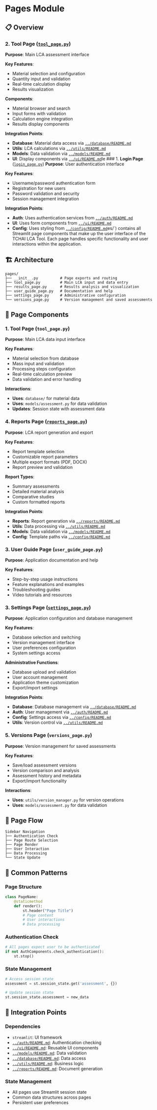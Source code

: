 # Pages Module

## 📋 Overview

### 2. **Tool Page** ([`tool_page.py`](tool_page.py))
**Purpose**: Main LCA assessment interface

**Key Features**:
- Material selection and configuration
- Quantity input and validation
- Real-time calculation display
- Results visualization

**Components**:
- Material browser and search
- Input forms with validation
- Calculation engine integration
- Results display components

**Integration Points**:
- **Database**: Material data access via [`../database/README.md`](../database/README.md)
- **Utils**: LCA calculations via [`../utils/README.md`](../utils/README.md)
- **Models**: Data validation via [`../models/README.md`](../models/README.md)
- **UI**: Display components via [`../ui/README.md`](../ui/README.md)le ### 1. **Login Page** ([`login_page.py`](login_page.py))
**Purpose**: User authentication interface

**Key Features**:
- Username/password authentication form
- Registration for new users
- Password validation and security
- Session management integration

**Integration Points**:
- **Auth**: Uses authentication services from [`../auth/README.md`](../auth/README.md)
- **UI**: Uses form components from [`../ui/README.md`](../ui/README.md)
- **Config**: Uses styling from [`../config/README.md`](../config/README.md)es/`) contains all Streamlit page components that make up the user interface of the TCHAI LCA Tool. Each page handles specific functionality and user interactions within the application.

## 🏗️ Architecture

```
pages/
├── __init__.py          # Page exports and routing
├── tool_page.py         # Main LCA input and data entry
├── results_page.py      # Results analysis and visualization
├── user_guide_page.py   # Documentation and help
├── settings_page.py     # Administrative configuration
└── versions_page.py     # Version management and saved assessments
```

## 🔧 Page Components

### 1. **Tool Page** (`tool_page.py`)
**Purpose**: Main LCA data input interface

**Key Features**:
- Material selection from database
- Mass input and validation
- Processing steps configuration
- Real-time calculation preview
- Data validation and error handling

**Interactions**:
- **Uses**: `database/` for material data
- **Uses**: `models/assessment.py` for data validation
- **Updates**: Session state with assessment data

### 4. **Reports Page** ([`reports_page.py`](reports_page.py))
**Purpose**: LCA report generation and export

**Key Features**:
- Report template selection
- Customizable report parameters
- Multiple export formats (PDF, DOCX)
- Report preview and validation

**Report Types**:
- Summary assessments
- Detailed material analysis
- Comparative studies
- Custom formatted reports

**Integration Points**:
- **Reports**: Report generation via [`../reports/README.md`](../reports/README.md)
- **Utils**: Data processing via [`../utils/README.md`](../utils/README.md)
- **Models**: Data validation via [`../models/README.md`](../models/README.md)
- **Config**: Template paths via [`../config/README.md`](../config/README.md)

### 3. **User Guide Page** (`user_guide_page.py`)
**Purpose**: Application documentation and help

**Key Features**:
- Step-by-step usage instructions
- Feature explanations and examples
- Troubleshooting guides
- Video tutorials and resources

### 3. **Settings Page** ([`settings_page.py`](settings_page.py))
**Purpose**: Application configuration and database management

**Key Features**:
- Database selection and switching
- Version management interface
- User preferences configuration
- System settings access

**Administrative Functions**:
- Database upload and validation
- User account management
- Application theme customization
- Export/import settings

**Integration Points**:
- **Database**: Database management via [`../database/README.md`](../database/README.md)
- **Auth**: User management via [`../auth/README.md`](../auth/README.md)
- **Config**: Settings access via [`../config/README.md`](../config/README.md)
- **Utils**: Version control via [`../utils/README.md`](../utils/README.md)

### 5. **Versions Page** (`versions_page.py`)
**Purpose**: Version management for saved assessments

**Key Features**:
- Save/load assessment versions
- Version comparison and analysis
- Assessment history and metadata
- Export/import functionality

**Interactions**:
- **Uses**: `utils/version_manager.py` for version operations
- **Uses**: `models/assessment.py` for data validation

## 🔄 Page Flow

```
Sidebar Navigation
├── Authentication Check
├── Page Route Selection
├── Page Render
├── User Interaction
├── Data Processing
└── State Update
```

## 🚀 Common Patterns

### **Page Structure**
```python
class PageName:
    @staticmethod
    def render():
        st.header("Page Title")
        # Page content
        # User interactions
        # Data processing
```

### **Authentication Check**
```python
# All pages expect user to be authenticated
if not AuthComponents.check_authentication():
    st.stop()
```

### **State Management**
```python
# Access session state
assessment = st.session_state.get('assessment', {})

# Update session state
st.session_state.assessment = new_data
```

## 🔗 Integration Points

### **Dependencies**
- `streamlit`: UI framework
- [`../auth/README.md`](../auth/README.md): Authentication checking
- [`../ui/README.md`](../ui/README.md): Reusable UI components
- [`../models/README.md`](../models/README.md): Data validation
- [`../database/README.md`](../database/README.md): Data access
- [`../utils/README.md`](../utils/README.md): Business logic
- [`../reports/README.md`](../reports/README.md): Document generation

### **State Management**
- All pages use Streamlit session state
- Common data structures across pages
- Persistent user preferences